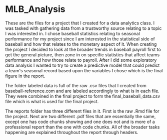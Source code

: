 # MLB_Analysis

These are the files for a project that I created for a data analytics class. I was tasked with gathering data from a trustworthy source relating to a topic I was interested in. I chose baseball statistics relating to seasonal performance for my project since I am interested in the statistical side of baseball and how that relates to the monetary aspect of it. When creating the project I decided to look at the broader trends in baseball payroll first to get the general picture, then zone in on specific statistics that affect teams performance and how those relate to payroll. After I did some exploratory data analysis I wanted to try to create a predictive model that could predict a team's seasonal record based upon the variables I chose which is the final figure in the report.

The folder labeled data is full of the raw .csv files that I created from baseball-reference.com and are labeled accordingly to what is in each file. They were combined in the final project to form the final_baseball_data.csv file which is what is used for the final project.

The reports folder has three different files in it. First is the raw .Rmd file for the project. Next are two different .pdf files that are essentially the same, except one has code chunks showing and one does not and is more of a professional report than the one with code chunks. All of the broader tasks happening are explained throughout the report through headers.
